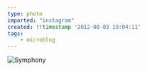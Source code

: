 ```yaml
---
type: photo
imported: "instagram"
created: !!timestamp '2012-08-03 19:04:11'
tags:
    - microblog
---
```

![Symphony](/media/images/photos/2012/08/5184a6dd9ca319a79d49bc1df956f0b3.jpg)

